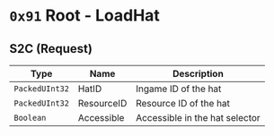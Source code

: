 # `0x91` Root - LoadHat

## S2C (Request)
|      Type      |      Name      |              Description              |
|----------------|----------------|---------------------------------------|
| `PackedUInt32` | HatID          | Ingame ID of the hat                  |
| `PackedUInt32` | ResourceID     | Resource ID of the hat                |
| `Boolean`      | Accessible     | Accessible in the hat selector        |